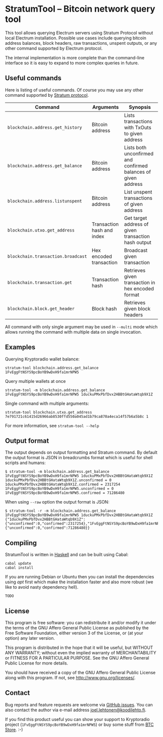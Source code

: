 <!-- -*- mode: markdown; coding: utf-8 -*- -->

# StratumTool – Bitcoin network query tool

This tool allows querying Electrum servers using Stratum Protocol
without local Electrum installation. Possible use cases include
querying bitcoin address balances, block headers, raw transactions,
unspent outputs, or any other command supported by Electrum protocol.

The internal implementation is more complete than the command-line
interface so it is easy to expand to more complex queries in future.

## Useful commands

Here is listing of useful commands. Of course you may use any other
command supported by
[Stratum protocol](https://electrum.orain.org/wiki/Stratum_protocol_specification).

Command | Arguments | Synopsis
------- | --------- | --------
`blockchain.address.get_history` | Bitcoin address | Lists transactions with TxOuts to given address
`blockchain.address.get_balance` | Bitcoin address | Lists both unconfirmed and confirmed balances of given address
`blockchain.address.listunspent` | Bitcoin address | List unspent transactions of given address
`blockchain.utxo.get_address` | Transaction hash and index | Get target address of given transaction hash output
`blockchain.transaction.broadcast` | Hex encoded transaction | Broadcast given transaction
`blockchain.transaction.get` | Transaction hash | Retrieves given transaction in hex encoded format
`blockchain.block.get_header` | Block hash | Retrieves given block headers

All command with only single argument may be used in `--multi` mode
which allows running the command with multiple data on single
invocation.

## Examples

Querying Kryptoradio wallet balance:

	stratum-tool blockchain.address.get_balance 1FvEggFtNSYS9pcBoYB9wDxH9fa1mrNPW5

Query multiple wallets at once

	stratum-tool -m blockchain.address.get_balance 1FvEggFtNSYS9pcBoYB9wDxH9fa1mrNPW5 1duckuPMxPbfDvx2HBBtGHataWtqb9X1Z

Single command with multiple arguments:

	stratum-tool blockchain.utxo.get_address 7e791721c61415d26966ab8530ffd550a045ad1b79ca870a4eca14f57b6a5b8c 1

For more information, see `stratum-tool --help`

## Output format

The output depends on output formatting and Stratum command. By default the output format is JSON in breadcrumbs format which is useful for shell scripts and humans:

	$ stratum-tool -m blockchain.address.get_balance 1FvEggFtNSYS9pcBoYB9wDxH9fa1mrNPW5 1duckuPMxPbfDvx2HBBtGHataWtqb9X1Z
	1duckuPMxPbfDvx2HBBtGHataWtqb9X1Z.unconfirmed = 0
	1duckuPMxPbfDvx2HBBtGHataWtqb9X1Z.confirmed = 2317254
	1FvEggFtNSYS9pcBoYB9wDxH9fa1mrNPW5.unconfirmed = 0
	1FvEggFtNSYS9pcBoYB9wDxH9fa1mrNPW5.confirmed = 71286480

When using `--raw` option the output format is JSON:

	$ stratum-tool -r -m blockchain.address.get_balance 1FvEggFtNSYS9pcBoYB9wDxH9fa1mrNPW5 1duckuPMxPbfDvx2HBBtGHataWtqb9X1Z
	{"1duckuPMxPbfDvx2HBBtGHataWtqb9X1Z":{"unconfirmed":0,"confirmed":2317254},"1FvEggFtNSYS9pcBoYB9wDxH9fa1mrNPW5":{"unconfirmed":0,"confirmed":71286480}}

## Compiling

StratumTool is written in [Haskell](http://en.wikipedia.org/wiki/Haskell_%28programming_language%29) and can be built using Cabal:

	cabal update
	cabal install

If you are running Debian or Ubuntu then you can install the
dependencies using *apt* first which make the installation faster and also more
robust (we like to avoid nasty dependency hell).

	TODO

## License

This program is free software: you can redistribute it and/or modify
it under the terms of the GNU Affero General Public License as published by
the Free Software Foundation, either version 3 of the License, or
(at your option) any later version.

This program is distributed in the hope that it will be useful,
but WITHOUT ANY WARRANTY; without even the implied warranty of
MERCHANTABILITY or FITNESS FOR A PARTICULAR PURPOSE.  See the
GNU Affero General Public License for more details.

You should have received a copy of the GNU Affero General Public License
along with this program.  If not, see <http://www.gnu.org/licenses/>.

## Contact

Bug reports and feature requests are welcome via
[GitHub issues](https://github.com/zouppen/stratum-tool/issues). You
can also contact the author via e-mail address joel.lehtonen@koodilehto.fi.

If you find this product useful you can show your support to
Kryptoradio project (`1FvEggFtNSYS9pcBoYB9wDxH9fa1mrNPW5`) or buy some
stuff from [BTC Store](https://btcstore.eu/). :-)
